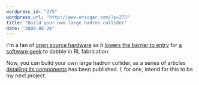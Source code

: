 ```yaml
---
wordpress_id: "275"
wordpress_url: "http://www.ericgar.com/?p=275"
title: "Build your own large hadron collider"
date: "2008-08-26"
---
```

I'm a fan of <a href="http://en.wikipedia.org/wiki/Open_source_hardware">open source hardware</a> as it <a href="http://arduino.cc/">lowers the barrier to entry</a> for <a href="http://ericgar.com">a software geek</a> to dabble in RL fabrication. 

Now, you can build your own large hadron collider, as a series of articles <a href="http://www.iop.org/EJ/journal/-page=extra.lhc/jinst">detailing its components</a> has been published. I, for one, intend for this to be my next project.
